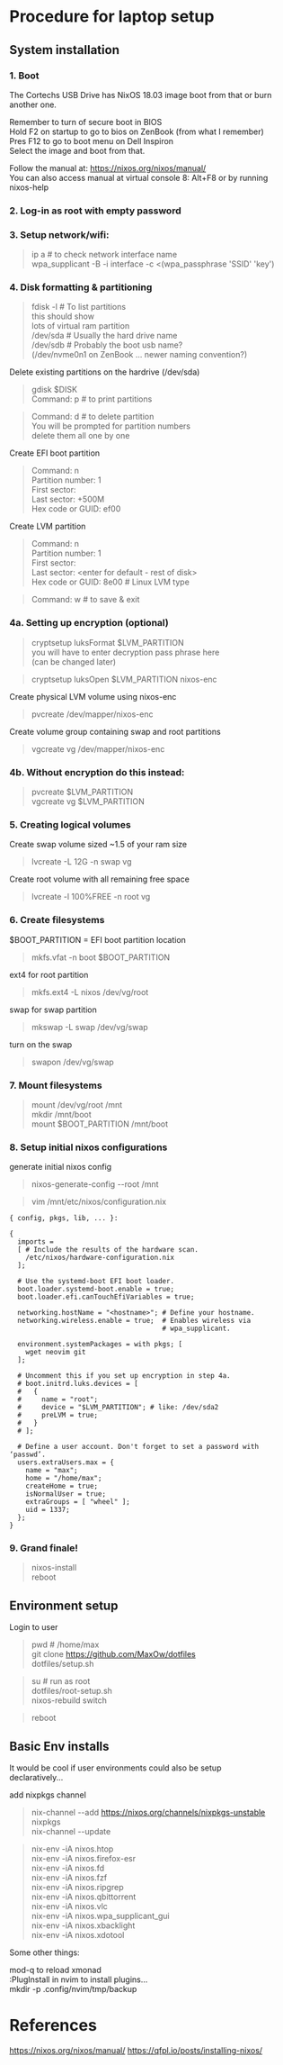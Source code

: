 
# Procedure for laptop setup

## System installation

### 1. Boot

  The Cortechs USB Drive has NixOS 18.03 image boot from that or burn  
  another one.

  Remember to turn of secure boot in BIOS  
  Hold F2 on startup to go to bios on ZenBook (from what I remember)  
  Pres F12 to go to boot menu on Dell Inspiron  
  Select the image and boot from that.  

  Follow the manual at: https://nixos.org/nixos/manual/  
  You can also access manual at virtual console 8: Alt+F8 or by running  
  nixos-help

### 2. Log-in as root with empty password

### 3. Setup network/wifi:

  > ip a # to check network interface name  
  > wpa_supplicant -B -i interface -c <(wpa_passphrase 'SSID' 'key')  

### 4. Disk formatting & partitioning

  > fdisk -l # To list partitions  
  this should show  
  lots of virtual ram partition  
  /dev/sda # Usually the hard drive name  
  /dev/sdb # Probably the boot usb name?  
  (/dev/nvme0n1 on ZenBook ... newer naming convention?)  

  Delete existing partitions on the hardrive (/dev/sda)

  > gdisk $DISK  
  > Command: p # to print partitions  

  > Command: d # to delete partition  
  You will be prompted for partition numbers  
  delete them all one by one  

  Create EFI boot partition  
  > Command: n  
  > Partition number: 1  
  > First sector: <enter for default>  
  > Last sector: +500M  
  > Hex code or GUID: ef00  

  Create LVM partition  
  > Command: n  
  > Partition number: 1  
  > First sector: <enter for default>  
  > Last sector: <enter for default - rest of disk>  
  > Hex code or GUID: 8e00 # Linux LVM type  

  > Command: w # to save & exit

### 4a. Setting up encryption (optional)

  > cryptsetup luksFormat $LVM_PARTITION  
  you will have to enter decryption pass phrase here  
  (can be changed later)  

  > cryptsetup luksOpen $LVM_PARTITION nixos-enc  

  Create physical LVM volume using nixos-enc  
  > pvcreate /dev/mapper/nixos-enc  

  Create volume group containing swap and root partitions  
  > vgcreate vg /dev/mapper/nixos-enc  

### 4b. Without encryption do this instead:

  > pvcreate $LVM_PARTITION  
  > vgcreate vg $LVM_PARTITION  

### 5. Creating logical volumes

  Create swap volume sized ~1.5 of your ram size  
  > lvcreate -L 12G -n swap vg  

  Create root volume with all remaining free space  
  > lvcreate -l 100%FREE -n root vg  

### 6. Create filesystems

  $BOOT_PARTITION = EFI boot partition location  
  > mkfs.vfat -n boot $BOOT_PARTITION  

  ext4 for root partition  
  > mkfs.ext4 -L nixos /dev/vg/root  

  swap for swap partition  
  > mkswap -L swap /dev/vg/swap  

  turn on the swap  
  > swapon /dev/vg/swap  

### 7. Mount filesystems

  > mount /dev/vg/root /mnt  
  > mkdir /mnt/boot  
  > mount $BOOT_PARTITION /mnt/boot  

### 8. Setup initial nixos configurations

  generate initial nixos config  
  > nixos-generate-config --root /mnt  

  > vim /mnt/etc/nixos/configuration.nix  

  ```
  { config, pkgs, lib, ... }:

  {
    imports =
    [ # Include the results of the hardware scan.
      /etc/nixos/hardware-configuration.nix
    ];

    # Use the systemd-boot EFI boot loader.
    boot.loader.systemd-boot.enable = true;
    boot.loader.efi.canTouchEfiVariables = true;

    networking.hostName = "<hostname>"; # Define your hostname.
    networking.wireless.enable = true;  # Enables wireless via
                                        # wpa_supplicant.

    environment.systemPackages = with pkgs; [
      wget neovim git
    ];

    # Uncomment this if you set up encryption in step 4a.
    # boot.initrd.luks.devices = [
    #   {
    #     name = "root";
    #     device = "$LVM_PARTITION"; # like: /dev/sda2
    #     preLVM = true;
    #   }
    # ];

    # Define a user account. Don't forget to set a password with ‘passwd’.
    users.extraUsers.max = {
      name = "max";
      home = "/home/max";
      createHome = true;
      isNormalUser = true;
      extraGroups = [ "wheel" ];
      uid = 1337;
    };
  }
  ```

### 9. Grand finale!

  > nixos-install  
  > reboot

## Environment setup

  Login to user  
  > pwd # /home/max  
  > git clone https://github.com/MaxOw/dotfiles  
  > dotfiles/setup.sh  

  > su # run as root  
  > dotfiles/root-setup.sh  
  > nixos-rebuild switch  

  > reboot

## Basic Env installs

  It would be cool if user environments could also be setup  
  declaratively...

  add nixpkgs channel  
  > nix-channel --add https://nixos.org/channels/nixpkgs-unstable nixpkgs  
  > nix-channel --update  

  > nix-env -iA nixos.htop  
  > nix-env -iA nixos.firefox-esr  
  > nix-env -iA nixos.fd  
  > nix-env -iA nixos.fzf  
  > nix-env -iA nixos.ripgrep  
  > nix-env -iA nixos.qbittorrent  
  > nix-env -iA nixos.vlc  
  > nix-env -iA nixos.wpa_supplicant_gui  
  > nix-env -iA nixos.xbacklight  
  > nix-env -iA nixos.xdotool  

  Some other things:

  mod-q to reload xmonad  
  :PlugInstall in nvim to install plugins...  
  mkdir -p .config/nvim/tmp/backup  

# References

https://nixos.org/nixos/manual/
https://qfpl.io/posts/installing-nixos/

